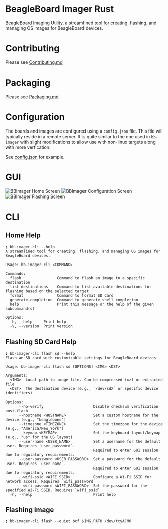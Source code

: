 # BeagleBoard Imager Rust

BeagleBoard Imaging Utility, a streamlined tool for creating, flashing, and managing OS images for BeagleBoard devices.

# Contributing

Please see [Contributing.md](CONTRIBUTING.md)

# Packaging

Please see [Packaging.md](PACKAGING.md)

# Configuration

The boards and images are configured using a `config.json` file. This file will typically reside in a remote server. It is quite similar to the one used in `bb-imager` with slight modifications to allow use with non-linux targets along with more verfication.

See [config.json](config.json) for example.

# GUI

![BBImager Home Screen](assets/screenshots/home.webp)
![BBImager Configuration Screen](assets/screenshots/config.webp)
![BBImager Flashing Screen](assets/screenshots/flash.webp)

# CLI

## Home Help

```shell
❯ bb-imager-cli --help
A streamlined tool for creating, flashing, and managing OS images for BeagleBoard devices.

Usage: bb-imager-cli <COMMAND>

Commands:
  flash                Command to flash an image to a specific destination
  list-destinations    Command to list available destinations for flashing based on the selected target
  format               Command to format SD Card
  generate-completion  Command to generate shell completion
  help                 Print this message or the help of the given subcommand(s)

Options:
  -h, --help     Print help
  -V, --version  Print version
```

## Flashing SD Card Help

```shell
❯ bb-imager-cli flash sd --help
Flash an SD card with customizable settings for BeagleBoard devices

Usage: bb-imager-cli flash sd [OPTIONS] <IMG> <DST>

Arguments:
  <IMG>  Local path to image file. Can be compressed (xz) or extracted file
  <DST>  The destination device (e.g., `/dev/sdX` or specific device identifiers)

Options:
      --no-verify                      Disable checksum verification post-flash
      --hostname <HOSTNAME>            Set a custom hostname for the device (e.g., "beaglebone")
      --timezone <TIMEZONE>            Set the timezone for the device (e.g., "America/New_York")
      --keymap <KEYMAP>                Set the keyboard layout/keymap (e.g., "us" for the US layout)
      --user-name <USER_NAME>          Set a username for the default user. Requires `user_password`.
                                       Required to enter GUI session due to regulatory requirements.
      --user-password <USER_PASSWORD>  Set a password for the default user. Requires `user_name`.
                                       Required to enter GUI session due to regulatory requirements.
      --wifi-ssid <WIFI_SSID>          Configure a Wi-Fi SSID for network access. Requires `wifi_password`
      --wifi-password <WIFI_PASSWORD>  Set the password for the specified Wi-Fi SSID. Requires `wifi_ssid`
  -h, --help                           Print help
```

## Flashing image

```shell
❯ bb-imager-cli flash --quiet bcf $IMG_PATH /dev/ttyACM0
```
